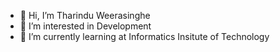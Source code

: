 - 👋 Hi, I’m Tharindu Weerasinghe
- 👀 I’m interested in Development
- 🌱 I’m currently learning at Informatics Insitute of Technology

<!---
Thari9944/Thari9944 is a ✨ special ✨ repository because its `README.md` (this file) appears on your GitHub profile.
You can click the Preview link to take a look at your changes.
--->

